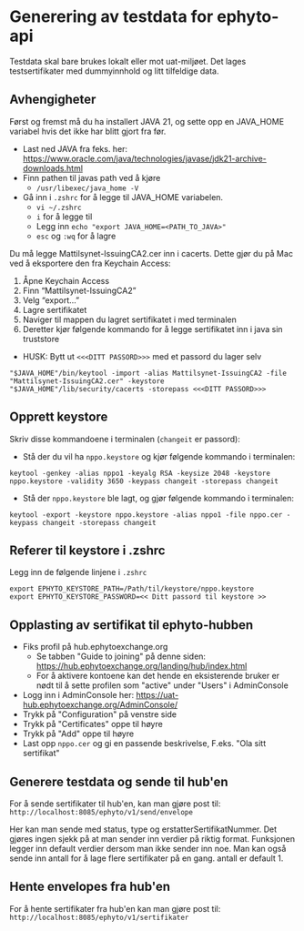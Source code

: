 # Generering av testdata for ephyto-api

Testdata skal bare brukes lokalt eller mot uat-miljøet. Det lages testsertifikater med dummyinnhold og litt tilfeldige data.

## Avhengigheter

Først og fremst må du ha installert JAVA 21, og sette opp en JAVA_HOME variabel hvis det ikke har blitt gjort fra før.

- Last ned JAVA fra feks. her: https://www.oracle.com/java/technologies/javase/jdk21-archive-downloads.html
- Finn pathen til javas path ved å kjøre
    - ```/usr/libexec/java_home -V```
- Gå inn i `.zshrc` for å legge til JAVA_HOME variabelen. 
  - ```vi ~/.zshrc```
  - ```i``` for å legge til
  - Legg inn ```echo "export JAVA_HOME=<PATH_TO_JAVA>"```
  - ```esc``` og ```:wq``` for å lagre


Du må legge Mattilsynet-IssuingCA2.cer inn i cacerts. Dette gjør du på Mac ved å eksportere den fra Keychain Access:

1. Åpne Keychain Access
2. Finn “Mattilsynet-IssuingCA2”
3. Velg “export…”
4. Lagre sertifikatet
5. Naviger til mappen du lagret sertifikatet i med terminalen
6. Deretter kjør følgende kommando for å legge sertifikatet inn i java sin truststore 
  - HUSK: Bytt ut `<<<DITT PASSORD>>>` med et passord du lager selv

```"$JAVA_HOME"/bin/keytool -import -alias Mattilsynet-IssuingCA2 -file "Mattilsynet-IssuingCA2.cer" -keystore "$JAVA_HOME"/lib/security/cacerts -storepass <<<DITT PASSORD>>>```

## Opprett keystore 
Skriv disse kommandoene i terminalen (`changeit` er passord):
- Stå der du vil ha `nppo.keystore` og kjør følgende kommando i terminalen: 

```
keytool -genkey -alias nppo1 -keyalg RSA -keysize 2048 -keystore nppo.keystore -validity 3650 -keypass changeit -storepass changeit 
```

- Stå der `nppo.keystore` ble lagt, og gjør følgende kommando i terminalen: 

```
keytool -export -keystore nppo.keystore -alias nppo1 -file nppo.cer -keypass changeit -storepass changeit
```

## Referer til keystore i .zshrc
Legg inn de følgende linjene i `.zshrc`

```
export EPHYTO_KEYSTORE_PATH=/Path/til/keystore/nppo.keystore
export EPHYTO_KEYSTORE_PASSWORD=<< Ditt passord til keystore >>
``` 

## Opplasting av sertifikat til ephyto-hubben
- Fiks profil på hub.ephytoexchange.org
  - Se tabben "Guide to joining" på denne siden: https://hub.ephytoexchange.org/landing/hub/index.html
  - For å aktivere kontoene kan det hende en eksisterende bruker er nødt til å sette profilen som "active" under "Users" i AdminConsole
- Logg inn i AdminConsole her: https://uat-hub.ephytoexchange.org/AdminConsole/
- Trykk på "Configuration" på venstre side
- Trykk på "Certificates" oppe til høyre
- Trykk på "Add" oppe til høyre
- Last opp `nppo.cer` og gi en passende beskrivelse, F.eks. "Ola sitt sertifikat"

## Generere testdata og sende til hub'en

For å sende sertifikater til hub'en, kan man gjøre post til:
```http://localhost:8085/ephyto/v1/send/envelope```

Her kan man sende med status, type og erstatterSertifikatNummer. Det gjøres ingen sjekk på at man sender inn verdier på riktig format. Funksjonen legger inn default verdier dersom man ikke sender inn noe.
Man kan også sende inn antall for å lage flere sertifikater på en gang. antall er default 1.

## Hente envelopes fra hub'en

For å hente sertifikater fra hub'en kan man gjøre post til:
```http://localhost:8085/ephyto/v1/sertifikater```
